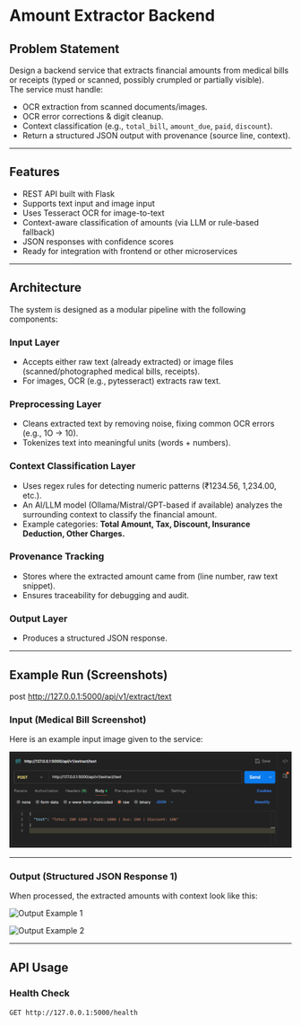 #  Amount Extractor Backend

##  Problem Statement
Design a backend service that extracts financial amounts from medical bills or receipts (typed or scanned, possibly crumpled or partially visible).  
The service must handle:
- OCR extraction from scanned documents/images.
- OCR error corrections & digit cleanup.
- Context classification (e.g., `total_bill`, `amount_due`, `paid`, `discount`).
- Return a structured JSON output with provenance (source line, context).

---

##  Features
-  REST API built with Flask
-  Supports text input and image input
-  Uses Tesseract OCR for image-to-text
-  Context-aware classification of amounts (via LLM or rule-based fallback)
-  JSON responses with confidence scores
-  Ready for integration with frontend or other microservices

---

##  Architecture
The system is designed as a modular pipeline with the following components:

### Input Layer
- Accepts either raw text (already extracted) or image files (scanned/photographed medical bills, receipts).  
- For images, OCR (e.g., pytesseract) extracts raw text.  

### Preprocessing Layer
- Cleans extracted text by removing noise, fixing common OCR errors (e.g., 1O → 10).  
- Tokenizes text into meaningful units (words + numbers).  

### Context Classification Layer
- Uses regex rules for detecting numeric patterns (₹1234.56, 1,234.00, etc.).  
- An AI/LLM model (Ollama/Mistral/GPT-based if available) analyzes the surrounding context to classify the financial amount.  
- Example categories: **Total Amount, Tax, Discount, Insurance Deduction, Other Charges.**

### Provenance Tracking
- Stores where the extracted amount came from (line number, raw text snippet).  
- Ensures traceability for debugging and audit.  

### Output Layer
- Produces a structured JSON response.  

---

## Example Run (Screenshots)
post http://127.0.0.1:5000/api/v1/extract/text
### Input (Medical Bill Screenshot)
Here is an example input image given to the service:  

![Input Medical Bill](images/input.png)

---

### Output (Structured JSON Response 1)
When processed, the extracted amounts with context look like this:  

![Output Example 1](images/output1.png)

![Output Example 2](images/output2.png)

---

## API Usage

### Health Check
```bash
GET http://127.0.0.1:5000/health
